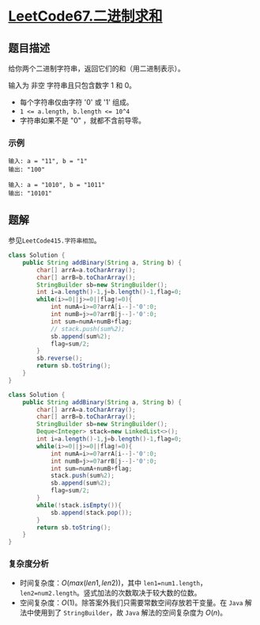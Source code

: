 # [LeetCode67.二进制求和](https://leetcode-cn.com/problems/add-binary/)
## 题目描述
给你两个二进制字符串，返回它们的和（用二进制表示）。

输入为 非空 字符串且只包含数字 1 和 0。

- 每个字符串仅由字符 '0' 或 '1' 组成。
- `1 <= a.length, b.length <= 10^4`
- 字符串如果不是 "0" ，就都不含前导零。
### 示例
```
输入: a = "11", b = "1"
输出: "100"
```
```
输入: a = "1010", b = "1011"
输出: "10101"
```
## 题解
参见`LeetCode415.字符串相加`。
```java
class Solution {
    public String addBinary(String a, String b) {
        char[] arrA=a.toCharArray();
        char[] arrB=b.toCharArray();
        StringBuilder sb=new StringBuilder();
        int i=a.length()-1,j=b.length()-1,flag=0;
        while(i>=0||j>=0||flag!=0){
            int numA=i>=0?arrA[i--]-'0':0;
            int numB=j>=0?arrB[j--]-'0':0;
            int sum=numA+numB+flag;
            // stack.push(sum%2);
            sb.append(sum%2);
            flag=sum/2;
        }
        sb.reverse();
        return sb.toString();
    }
}
```
```java
class Solution {
    public String addBinary(String a, String b) {
        char[] arrA=a.toCharArray();
        char[] arrB=b.toCharArray();
        StringBuilder sb=new StringBuilder();
        Deque<Integer> stack=new LinkedList<>();
        int i=a.length()-1,j=b.length()-1,flag=0;
        while(i>=0||j>=0||flag!=0){
            int numA=i>=0?arrA[i--]-'0':0;
            int numB=j>=0?arrB[j--]-'0':0;
            int sum=numA+numB+flag;
            stack.push(sum%2);
            sb.append(sum%2);
            flag=sum/2;
        }
        while(!stack.isEmpty()){
            sb.append(stack.pop());
        }
        return sb.toString();
    }
}
```
### 复杂度分析
- 时间复杂度：$O(max(len1,len2))$，其中 `len1=num1.length`，`len2=num2.length`。竖式加法的次数取决于较大数的位数。
- 空间复杂度：$O(1)$。除答案外我们只需要常数空间存放若干变量。在 `Java` 解法中使用到了 `StringBuilder`，故 `Java` 解法的空间复杂度为 $O(n)$。

